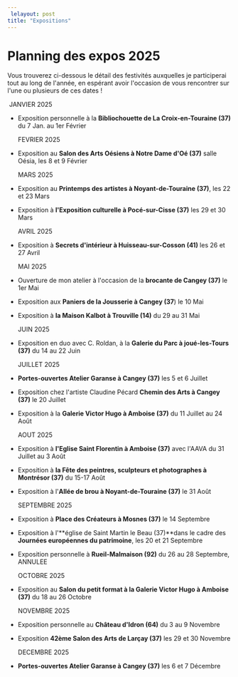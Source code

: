 ```yaml
---
 lelayout: post
title: "Expositions"
---
```

# Planning des expos 2025

 Vous trouverez ci-dessous le détail des festivités auxquelles je participerai tout au long de l'année, en espérant avoir l'occasion de vous rencontrer sur l'une ou plusieurs de ces dates !





​	   JANVIER 2025

- Exposition personnelle à la **Bibliochouette de La Croix-en-Touraine (37)**  du 7 Jan. au 1er Février 

  

  

  FEVRIER 2025

- Exposition au **Salon des Arts Oésiens à Notre Dame d'Oé (37)** salle Oésia, les 8 et 9 Février 

  

  

  MARS 2025

- Exposition au **Printemps des artistes à Noyant-de-Touraine (37)**, les 22 et 23 Mars 

- Exposition à  **l'Exposition culturelle à Pocé-sur-Cisse  (37)** les 29 et 30 Mars 

  

  

  AVRIL 2025

- Exposition à **Secrets d'intérieur à Huisseau-sur-Cosson (41)** les 26 et 27 Avril 

  

  

  MAI 2025

- Ouverture de mon atelier à l'occasion de la **brocante de Cangey (37)** le 1er Mai 

- Exposition aux **Paniers de la Jousserie à Cangey (37**) le 10 Mai

- Exposition à **la Maison Kalbot à Trouville (14)** du 29 au 31 Mai 

  

  

  JUIN 2025

- Exposition en duo avec C. Roldan, à la **Galerie du Parc à joué-les-Tours (37)** du 14 au 22 Juin 

  

  

  JUILLET 2025

- **Portes-ouvertes Atelier Garanse à Cangey (37)** les 5 et 6 Juillet 

- Exposition chez l'artiste Claudine Pécard **Chemin des Arts à Cangey (37)** le 20 Juillet

- Exposition à la **Galerie Victor Hugo à Amboise (37)** du 11 Juillet au 24 Août 

  

  

  AOUT 2025

- Exposition à **l'Eglise Saint Florentin à Amboise (37)** avec l'AAVA du 31 Juillet au 3 Août 

- Exposition à **la Fête des peintres, sculpteurs et photographes à Montrésor (37)**  du 15-17 Août 

- Exposition à l'**Allée de brou à Noyant-de-Touraine (37)** le 31 Août 

  

  

  SEPTEMBRE 2025

- Exposition à **Place des Créateurs à Mosnes (37)**  le 14 Septembre 

- Exposition à l'**église de Saint Martin le Beau (37)**dans le cadre des **Journées européennes du patrimoine**, les 20 et 21 Septembre

- Exposition personnelle à **Rueil-Malmaison (92)** du 26 au 28 Septembre, ANNULEE

  

  

  OCTOBRE 2025

- Exposition au **Salon du petit format à la Galerie Victor Hugo à Amboise (37)** du 18 au 26 Octobre 

  

  

  NOVEMBRE 2025

- Exposition personnelle au **Château d'Idron (64)** du 3 au 9 Novembre

- Exposition **42ème Salon des Arts de Larçay (37)** les 29 et 30 Novembre 

  

  

  DECEMBRE 2025

- **Portes-ouvertes Atelier Garanse à Cangey (37)**  les 6 et 7 Décembre 

  

  

  

  